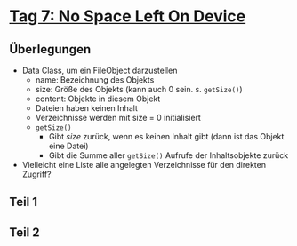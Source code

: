 # [Tag 7: No Space Left On Device](https://adventofcode.com/2022/day/7)

## Überlegungen

- Data Class, um ein FileObject darzustellen
  - name: Bezeichnung des Objekts
  - size: Größe des Objekts (kann auch 0 sein. s. `getSize()`)
  - content: Objekte in diesem Objekt
  - Dateien haben keinen Inhalt
  - Verzeichnisse werden mit size = 0 initialisiert
  - `getSize()`
    - Gibt *size* zurück, wenn es keinen Inhalt gibt (dann ist das Objekt eine Datei)
    - Gibt die Summe aller `getSize()` Aufrufe der Inhaltsobjekte zurück
- Vielleicht eine Liste alle angelegten Verzeichnisse für den direkten Zugriff?


## Teil 1

## Teil 2
